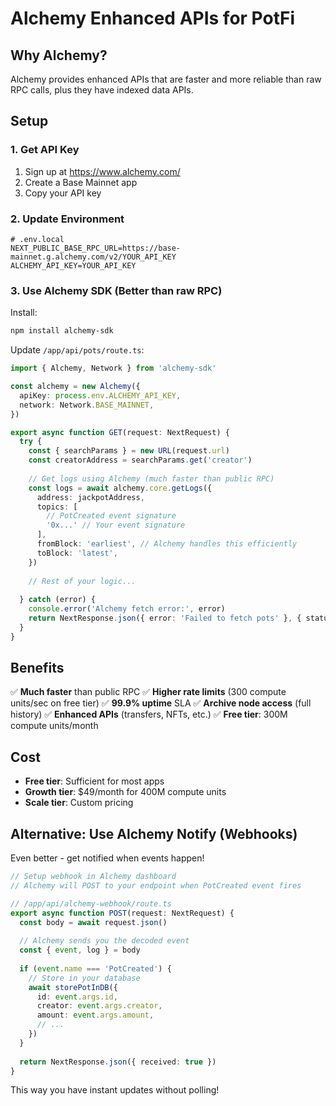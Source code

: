 # Alchemy Enhanced APIs for PotFi

## Why Alchemy?

Alchemy provides enhanced APIs that are faster and more reliable than raw RPC calls, plus they have indexed data APIs.

## Setup

### 1. Get API Key
1. Sign up at https://www.alchemy.com/
2. Create a Base Mainnet app
3. Copy your API key

### 2. Update Environment
```env
# .env.local
NEXT_PUBLIC_BASE_RPC_URL=https://base-mainnet.g.alchemy.com/v2/YOUR_API_KEY
ALCHEMY_API_KEY=YOUR_API_KEY
```

### 3. Use Alchemy SDK (Better than raw RPC)

Install:
```bash
npm install alchemy-sdk
```

Update `/app/api/pots/route.ts`:

```typescript
import { Alchemy, Network } from 'alchemy-sdk'

const alchemy = new Alchemy({
  apiKey: process.env.ALCHEMY_API_KEY,
  network: Network.BASE_MAINNET,
})

export async function GET(request: NextRequest) {
  try {
    const { searchParams } = new URL(request.url)
    const creatorAddress = searchParams.get('creator')
    
    // Get logs using Alchemy (much faster than public RPC)
    const logs = await alchemy.core.getLogs({
      address: jackpotAddress,
      topics: [
        // PotCreated event signature
        '0x...' // Your event signature
      ],
      fromBlock: 'earliest', // Alchemy handles this efficiently
      toBlock: 'latest',
    })
    
    // Rest of your logic...
    
  } catch (error) {
    console.error('Alchemy fetch error:', error)
    return NextResponse.json({ error: 'Failed to fetch pots' }, { status: 500 })
  }
}
```

## Benefits

✅ **Much faster** than public RPC
✅ **Higher rate limits** (300 compute units/sec on free tier)
✅ **99.9% uptime** SLA
✅ **Archive node access** (full history)
✅ **Enhanced APIs** (transfers, NFTs, etc.)
✅ **Free tier**: 300M compute units/month

## Cost
- **Free tier**: Sufficient for most apps
- **Growth tier**: $49/month for 400M compute units
- **Scale tier**: Custom pricing

## Alternative: Use Alchemy Notify (Webhooks)

Even better - get notified when events happen!

```typescript
// Setup webhook in Alchemy dashboard
// Alchemy will POST to your endpoint when PotCreated event fires

// /app/api/alchemy-webhook/route.ts
export async function POST(request: NextRequest) {
  const body = await request.json()
  
  // Alchemy sends you the decoded event
  const { event, log } = body
  
  if (event.name === 'PotCreated') {
    // Store in your database
    await storePotInDB({
      id: event.args.id,
      creator: event.args.creator,
      amount: event.args.amount,
      // ...
    })
  }
  
  return NextResponse.json({ received: true })
}
```

This way you have instant updates without polling!

